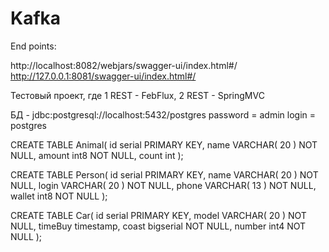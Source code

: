 # Kafka
End points:  

http://localhost:8082/webjars/swagger-ui/index.html#/  
http://127.0.0.1:8081/swagger-ui/index.html#/
   
Тестовый проект, где 1 REST - FebFlux, 2 REST - SpringMVC 

БД - jdbc:postgresql://localhost:5432/postgres
password = admin
login    = postgres

CREATE TABLE Animal(
id serial PRIMARY KEY,
name VARCHAR( 20 ) NOT NULL,
amount int8 NOT NULL,
count int
);

CREATE TABLE Person(
	id serial PRIMARY KEY,
	name VARCHAR( 20 ) NOT NULL,
	login VARCHAR( 20 ) NOT NULL,
	phone VARCHAR( 13 ) NOT NULL,
	wallet int8 NOT NULL
);

CREATE TABLE Car(
	id serial PRIMARY KEY,
	model VARCHAR( 20 ) NOT NULL,
	timeBuy timestamp,
	coast bigserial NOT NULL,
	number int4 NOT NULL
);  
